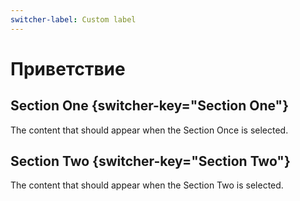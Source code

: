 ```yaml
---
switcher-label: Custom label
---
```

# Приветствие

## Section One {switcher-key="Section One"}

The content that should appear when the Section Once is selected.

## Section Two {switcher-key="Section Two"}

The content that should appear when the Section Two is selected.